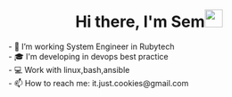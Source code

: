 <h1 align="center">Hi there, I'm Sem<img src="https://github.com/blackcater/blackcater/raw/main/images/Hi.gif"/ height="32" width="32"></h1>
- 🔭 I’m working System Engineer in Rubytech<br>
- 🎓 I'm developing in devops best practice<br>
- 💻 Work with linux,bash,ansible<br>
- 📫 How to reach me: it.just.cookies@gmail.com
